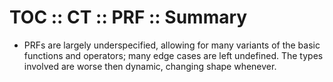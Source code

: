 # TOC :: CT :: PRF :: Summary

- PRFs are largely underspecified, allowing for many variants of the basic functions and operators; many edge cases are left undefined. The types involved are worse then dynamic, changing shape whenever.
